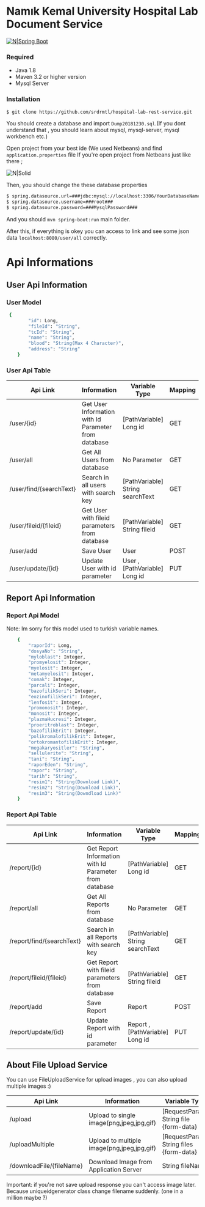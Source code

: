 # Namık Kemal University Hospital Lab Document Service

[![N|Spring Boot](http://www.javaoptimum.com/wp-content/uploads/2017/04/springboot.png)](https://spring.io/)

### Required

  - Java 1.8
  - Maven 3.2 or higher version
  - Mysql Server

### Installation

```sh
$ git clone https://github.com/srdrmtl/hospital-lab-rest-service.git
```
You should create a database and import `Dump20181230.sql`.(If you dont understand that , you should learn about mysql, mysql-server, mysql workbench etc.)

Open project from your best ide (We used Netbeans) and find `application.properties` file
If you're open project from Netbeans just like there ;

![N|Solid](http://resimag.com/p1/c30b9af64b.png)

Then, you should change the these database properties
```sh
$ spring.datasource.url=###jdbc:mysql://localhost:3306/YourDatabaseName###
$ spring.datasource.username=###root###
$ spring.datasource.password=###MysqlPassword###
```
And you should `mvn spring-boot:run` main folder.

After this, if everything is okey you can access to link and see some json data `localhost:8080/user/all`  correctly.

# Api Informations
## User Api Information
### User Model
```sh
 {
        "id": Long,
        "fileId": "String",
        "tcId": "String",
        "name": "String",
        "blood": "String(Max 4 Character)",
        "address": "String"
    }
```
### User Api Table
| Api Link | Information | Variable Type | Mapping
| ------ | ------ | ------ | ------ |
| /user/{id} | Get User Information with Id Parameter from database  | [PathVariable] Long id | GET |
| /user/all | Get All Users from database | No Parameter | GET |
| /user/find/{searchText} | Search in all users with search key | [PathVariable] String searchText | GET |
| /user/fileid/{fileid} | Get User with fileid parameters from database | [PathVariable] String fileid | GET |
| /user/add | Save User | User | POST |
| /user/update/{id} | Update User with id parameter | User , [PathVariable] Long id | PUT |


## Report Api Information

### Report Api Model
Note: Im sorry for this model used to turkish variable names.
```sh
    {
        "raporId": Long,
        "dosyaNo": "String",
        "myloblast": Integer,
        "promyelosit": Integer,
        "myelosit": Integer,
        "metamyelosit": Integer,
        "comak": Integer,
        "parcali": Integer,
        "bazofilikSeri": Integer,
        "eozinofilikSeri": Integer,
        "lenfosit": Integer,
        "promonosit": Integer,
        "monosit": Integer,
        "plazmaHucresi": Integer,
        "proeritroblast": Integer,
        "bazofilikErit": Integer,
        "polikromalofilikErit": Integer,
        "ortokromantofilikErit": Integer,
        "megakaryositler": "String",
        "sellulerite": "String",
        "tani": "String",
        "raporEden": "String",
        "rapor": "String",
        "tarih": "String",
        "resim1": "String(Download Link)",
        "resim2": "String(Download Link)",
        "resim3": "String(Downdload Link)"
    }
```

### Report Api Table

| Api Link | Information | Variable Type | Mapping
| ------ | ------ | ------ | ------ |
| /report/{id} | Get Report Information with Id Parameter from database  | [PathVariable] Long id | GET |
| /report/all | Get All Reports from database | No Parameter | GET |
| /report/find/{searchText} | Search in all Reports with search key | [PathVariable] String searchText | GET |
| /report/fileid/{fileid} | Get Report with fileid parameters from database | [PathVariable] String fileid | GET |
| /report/add | Save Report | Report | POST |
| /report/update/{id} | Update Report with id parameter | Report , [PathVariable] Long id | PUT |

## About File Upload Service

You can use FileUploadService for upload images , you can also upload multiple images :)

| Api Link | Information | Variable Type | Mapping
| ------ | ------ | ------ | ------ |
| /upload | Upload to single image(png,jpeg,jpg,gif) | [RequestParam] String file {form-data} | POST |
| /uploadMultiple | Upload to multiple image(png,jpeg,jpg,gif) | [RequestParam] String files {form-data} | GET |
| /downloadFile/{fileName} | Download Image from Application Server | String fileName | GET |


Important: if you're not save upload response you can't access image later. Because uniqueidgenerator class change filename suddenly. (one in a million maybe ?)

